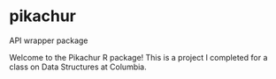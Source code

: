 # pikachur
API wrapper package

Welcome to the Pikachur R package! This is a project I completed for a class on Data Structures at Columbia.
